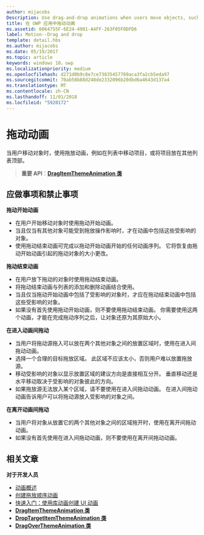 ```yaml
---
author: mijacobs
Description: Use drag-and-drop animations when users move objects, such as moving an item within a list, or dropping an item on top of another.
title: 在 UWP 应用中拖动动画
ms.assetid: 6064755F-6E24-4901-A4FF-263F05F0DFD6
label: Motion--Drag and drop
template: detail.hbs
ms.author: mijacobs
ms.date: 05/19/2017
ms.topic: article
keywords: windows 10，uwp
ms.localizationpriority: medium
ms.openlocfilehash: d271d0b9c8e7ce73835457789aca3fa2cb5eda97
ms.sourcegitcommit: 70ab58b88d248de2332096b20dbd6a4643d137a4
ms.translationtype: MT
ms.contentlocale: zh-CN
ms.lasthandoff: 11/01/2018
ms.locfileid: "5920172"
---
```

# <a name="drag-animations"></a>拖动动画




当用户移动对象时，使用拖放动画，例如在列表中移动项目，或将项目放在其他列表顶部。

> **重要 API**：[**DragItemThemeAnimation 类**](https://msdn.microsoft.com/library/windows/apps/br243174)


## <a name="dos-and-donts"></a>应做事项和禁止事项


**拖动开始动画**

-   在用户开始移动对象时使用拖动开始动画。
-   当且仅当有其他对象可能受到拖放操作影响时，才在动画中包括这些受影响的对象。
-   使用拖动结束动画可完成以拖动开始动画开始的任何动画序列。 它将恢复由拖动开始动画引起的拖动对象的大小更改。

**拖动结束动画**

-   在用户放下拖动的对象时使用拖动结束动画。
-   将拖动结束动画与列表的添加和删除动画结合使用。
-   当且仅当拖动开始动画中包括了受影响的对象时，才应在拖动结束动画中包括这些受影响的对象。
-   如果没有首先使用拖动开始动画，则不要使用拖动结束动画。 你需要使用这两个动画，才能在完成拖动序列之后，让对象还原为其原始大小。

**在进入动画间拖动**

-   当用户将拖动源拖入可以放在两个其他对象之间的放置区域时，使用在进入间拖动动画。
-   选择一个合理的目标拖放区域。 此区域不应该太小，否则用户难以放置拖放源。
-   移动受影响的对象以显示放置区域的建议方向是直接相互分开。 垂直移动还是水平移动取决于受影响的对象彼此的方向。
-   如果拖放源无法放入某个区域，请不要使用在进入间拖动动画。 在进入间拖动动画告诉用户可以将拖动源放入受影响的对象之间。

**在离开动画间拖动**

-   当用户将对象从放置它的两个其他对象之间的区域拖开时，使用在离开间拖动动画。
-   如果没有首先使用在进入间拖动动画，则不要使用在离开间拖动动画。


## <a name="related-articles"></a>相关文章

**对于开发人员**
* [动画概述](https://msdn.microsoft.com/library/windows/apps/mt187350)
* [创建拖放顺序动画](https://msdn.microsoft.com/library/windows/apps/xaml/jj649427)
* [快速入门：使用库动画创建 UI 动画](https://msdn.microsoft.com/library/windows/apps/xaml/hh452703)
* [**DragItemThemeAnimation 类**](https://msdn.microsoft.com/library/windows/apps/br243174)
* [**DropTargetItemThemeAnimation 类**](https://msdn.microsoft.com/library/windows/apps/br243186)
* [**DragOverThemeAnimation 类**](https://msdn.microsoft.com/library/windows/apps/br243180)


 




